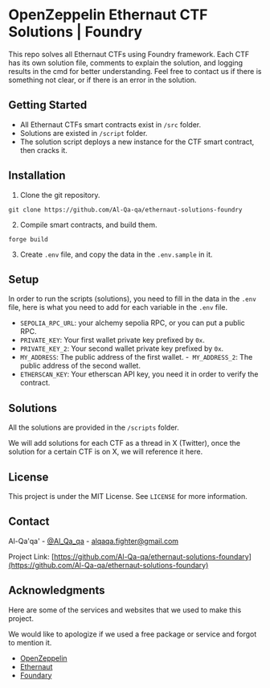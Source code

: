 # OpenZeppelin Ethernaut CTF Solutions | Foundry

This repo solves all Ethernaut CTFs using Foundry framework. Each CTF has its own solution file, comments to explain the solution, and logging results in the cmd for better understanding. Feel free to contact us if there is something not clear, or if there is an error in the solution.

## Getting Started

- All Ethernaut CTFs smart contracts exist in `/src` folder.
- Solutions are existed in `/script` folder.
- The solution script deploys a new instance for the CTF smart contract, then cracks it.

## Installation

1. Clone the git repository.

```
git clone https://github.com/Al-Qa-qa/ethernaut-solutions-foundry
```

2. Compile smart contracts, and build them.

```
forge build
```

3. Create `.env` file, and copy the data in the `.env.sample` in it.

## Setup

In order to run the scripts (solutions), you need to fill in the data in the `.env` file, here is what you need to add for each variable in the `.env` file.

- `SEPOLIA_RPC_URL`: your alchemy sepolia RPC, or you can put a public RPC.
- `PRIVATE_KEY`: Your first wallet private key prefixed by `0x`.
- `PRIVATE_KEY_2`: Your second wallet private key prefixed by `0x`.
- `MY_ADDRESS`: The public address of the first wallet.
-` MY_ADDRESS_2`: The public address of the second wallet.
- `ETHERSCAN_KEY`: Your etherscan API key, you need it in order to verify the contract.

## Solutions
All the solutions are provided in the `/scripts` folder.

We will add solutions for each CTF as a thread in X (Twitter), once the solution for a certain CTF is on X, we will reference it here.

## License

This project is under the MIT License. See `LICENSE` for more information.

## Contact

Al-Qa'qa' - [@Al_Qa_qa](https://twitter.com/Al_Qa_qa) - alqaqa.fighter@gmail.com

Project Link: [https://github.com/Al-Qa-qa/ethernaut-solutions-foundary](https://github.com/Al-Qa-qa/ethernaut-solutions-foundary)

## Acknowledgments

Here are some of the services and websites that we used to make this project.

We would like to apologize if we used a free package or service and forgot to mention it.

- [OpenZeppelin](https://www.openzeppelin.com/)
- [Ethernaut](https://ethernaut.openzeppelin.com/)
- [Foundary](https://book.getfoundry.sh/)
